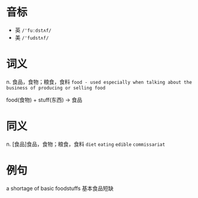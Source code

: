 # 音标

- 英 `/'fuːdstʌf/`
- 美 `/'fudstʌf/`

# 词义

n. 食品，食物；粮食，食料
`food - used especially when talking about the business of producing or selling food`



food(食物) + stuff(东西) → 食品

# 同义

n. [食品]食品，食物；粮食，食料
`diet` `eating` `edible` `commissariat`

# 例句

a shortage of basic foodstuffs
基本食品短缺


